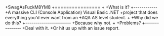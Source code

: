 +SwagAsFuckM8YM8
+================
+
+What is it?
+------------
+A massive CLI (Console Application) Visual Basic .NET
+project that does everything you'd ever want from an
+AQA AS level student.
+
+Why did we do this?
+-----------------------
+Because why not.
+
+Problems?
+---------------
+Deal with it.
+Or hit us up with an issue report.